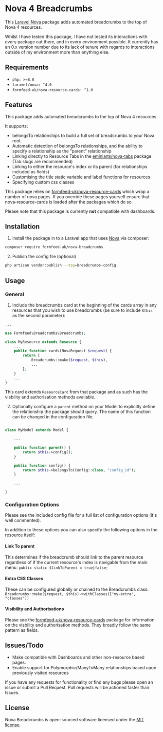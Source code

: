 # Nova 4 Breadcrumbs

This [Laravel Nova](https://nova.laravel.com/) package adds automated breadcrumbs to the top of Nova 4 resources.

Whilst I have tested this package, I have not tested its interactions with every package out there, and in every environment possible. It currently has an 0.x version number due to its lack of tenure with regards to interactions outside of my environment more than anything else. 

## Requirements

- `php: >=8.0`
- `laravel/nova: ^4.0`
- `formfeed-uk/nova-resource-cards: ^1.0`

## Features

This package adds automated breadcrumbs to the top of Nova 4 resources.

It supports:

- belongsTo relationships to build a full set of breadcrumbs to your Nova root.
- Automatic detection of belongsTo relationships, and the ability to specify a relationship as the "parent" relationship
- Linking directly to Resource Tabs in the [eminiarts/nova-tabs](https://github.com/eminiarts/nova-tabs) package (Tab slugs are recommended)
- Linking to either the resource's index or its parent (for relationships included as fields)
- Customising the title static variable and label functions for resources
- Specifying custom css classes

This package relies on [formfeed-uk/nova-resource-cards](https://github.com/Formfeed-UK/nova-resource-cards) which wrap a number of nova pages. If you override these pages yourself ensure that nova-resource-cards is loaded after the packages which do so. 

Please note that this package is currently **not** compatible with dashboards.

## Installation

1) Install the package in to a Laravel app that uses [Nova](https://nova.laravel.com) via composer:

```bash
composer require formfeed-uk/nova-breadcrumbs
```
2) Publish the config file (optional)

```bash
php artisan vendor:publish --tag=breadcrumbs-config
```

## Usage

### General

1) Include the breadcrumbs card at the beginning of the cards array in any resources that you wish to use breadcrumbs (be sure to include `$this` as the second parameter):

```php
...

use Formfeed\Breadcrumbs\Breadcrumbs;

class MyResource extends Resource {
    ...
    public function cards(NovaRequest $request) {
        return [
            Breadcrumbs::make($request, $this),
            ...
        ];
    }
    ...
}
```
This card extends `ResourceCard` from that package and as such has the visbility and authorisation methods available. 

2) Optionally configure a `parent` method on your Model to explicitly define the relationship the package should query. The name of this function can be changed in the configuration file.

```php

class MyModel extends Model {

    ...

    public function parent() {
        return $this->config();
    }   

    public function config() {
        return $this->belongsTo(Config::class, "config_id");
    }

    ...

}
```

### Configuration Options

Please see the included config file for a full list of configuration options (it's well commented).

In addition to these options you can also specify the following options in the resource itself:

#### Link To parent
This determines if the breadcrumb should link to the parent resource regardless of if the current resource's index is navigable from the main menu:
`public static $linkToParent = true|false;`

#### Extra CSS Classes
These can be configured globally or chained to the Breadcrumbs class:
`Breadcrumbs::make($request, $this)->withClasses(["my-extra", "classes"])`

#### Visibility and Authorisations
Please see the [formfeed-uk/nova-resource-cards](https://github.com/Formfeed-UK/nova-resource-cards) package for information on the visbility and authorisation methods. They broadly follow the same pattern as fields.

## Issues/Todo

- Make compatible with Dashboards and other non-resource based pages.
- Enable support for Polymorphic/ManyToMany relationships based upon previously visited resources

If you have any requests for functionality or find any bugs please open an issue or submit a Pull Request. Pull requests will be actioned faster than Issues.

## License

Nova Breadcrumbs is open-sourced software licensed under the [MIT license](LICENSE.md).
